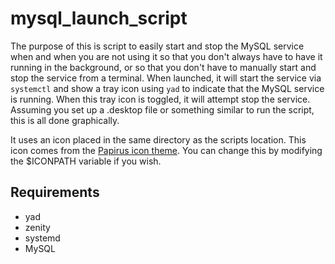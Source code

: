 # mysql_launch_script

The purpose of this is script to easily start and stop the MySQL service when and when you are not using it so that you don't always have to have it running in the background, or so that you don't have to manually start and stop the service from a terminal. When launched, it will start the service via `systemctl` and show a tray icon using `yad` to indicate that the MySQL service is running. When this tray icon is toggled, it will attempt stop the service. Assuming you set up a .desktop file or something similar to run the script, this is all done graphically.

It uses an icon placed in the same directory as the scripts location. This icon comes from the [Papirus icon theme](https://github.com/PapirusDevelopmentTeam/papirus-icon-theme). You can change this by modifying the $ICONPATH variable if you wish.

## Requirements

- yad
- zenity
- systemd
- MySQL
